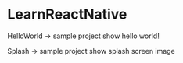 # LearnReactNative
HelloWorld -> sample project show hello world!

Splash -> sample project show splash screen image
